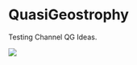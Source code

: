 # QuasiGeostrophy
Testing Channel QG Ideas.

[![](https://img.shields.io/badge/docs-latest-blue.svg)](https://sandreza.github.io/QuasiGeostrophy/latest)
